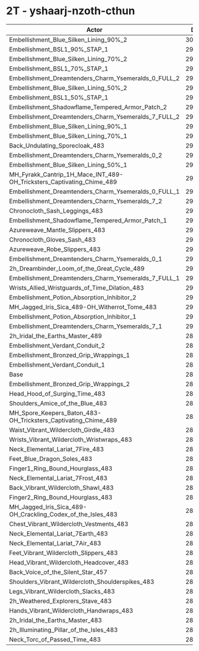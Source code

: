 # 2T - yshaarj-nzoth-cthun
| Actor | DPS | Increase |
|---|:---:|:---:|
|Embellishment_Blue_Silken_Lining_90%_2|302660|4.61%|
|Embellishment_BSL1_90%_STAP_1|299969|3.68%|
|Embellishment_Blue_Silken_Lining_70%_2|299487|3.51%|
|Embellishment_BSL1_70%_STAP_1|298426|3.14%|
|Embellishment_Dreamtenders_Charm_Ysemeralds_0_FULL_2|297996|3.00%|
|Embellishment_Blue_Silken_Lining_50%_2|296906|2.62%|
|Embellishment_BSL1_50%_STAP_1|296691|2.54%|
|Embellishment_Shadowflame_Tempered_Armor_Patch_2|296590|2.51%|
|Embellishment_Dreamtenders_Charm_Ysemeralds_7_FULL_2|296348|2.43%|
|Embellishment_Blue_Silken_Lining_90%_1|296180|2.37%|
|Embellishment_Blue_Silken_Lining_70%_1|294731|1.87%|
|Back_Undulating_Sporecloak_483|294375|1.74%|
|Embellishment_Dreamtenders_Charm_Ysemeralds_0_2|293794|1.54%|
|Embellishment_Blue_Silken_Lining_50%_1|293424|1.42%|
|MH_Fyrakk_Cantrip_1H_Mace_INT_489-OH_Tricksters_Captivating_Chime_489|293295|1.37%|
|Embellishment_Dreamtenders_Charm_Ysemeralds_0_FULL_1|293284|1.37%|
|Embellishment_Dreamtenders_Charm_Ysemeralds_7_2|293069|1.29%|
|Chronocloth_Sash_Leggings_483|293041|1.28%|
|Embellishment_Shadowflame_Tempered_Armor_Patch_1|292925|1.24%|
|Azureweave_Mantle_Slippers_483|292737|1.18%|
|Chronocloth_Gloves_Sash_483|292462|1.08%|
|Azureweave_Robe_Slippers_483|292240|1.01%|
|Embellishment_Dreamtenders_Charm_Ysemeralds_0_1|291642|0.80%|
|2h_Dreambinder_Loom_of_the_Great_Cycle_489|291511|0.75%|
|Embellishment_Dreamtenders_Charm_Ysemeralds_7_FULL_1|291406|0.72%|
|Wrists_Allied_Wristguards_of_Time_Dilation_483|290762|0.50%|
|Embellishment_Potion_Absorption_Inhibitor_2|290653|0.46%|
|MH_Jagged_Iris_Sica_489-OH_Witherrot_Tome_483|290268|0.32%|
|Embellishment_Potion_Absorption_Inhibitor_1|290142|0.28%|
|Embellishment_Dreamtenders_Charm_Ysemeralds_7_1|290093|0.26%|
|2h_Iridal_the_Earths_Master_489|289903|0.20%|
|Embellishment_Verdant_Conduit_2|289441|0.04%|
|Embellishment_Bronzed_Grip_Wrappings_1|289383|0.02%|
|Embellishment_Verdant_Conduit_1|289377|0.02%|
|Base|289329|0.00%|
|Embellishment_Bronzed_Grip_Wrappings_2|289284|-0.02%|
|Head_Hood_of_Surging_Time_483|289086|-0.08%|
|Shoulders_Amice_of_the_Blue_483|289015|-0.11%|
|MH_Spore_Keepers_Baton_483-OH_Tricksters_Captivating_Chime_489|288726|-0.21%|
|Waist_Vibrant_Wildercloth_Girdle_483|288514|-0.28%|
|Wrists_Vibrant_Wildercloth_Wristwraps_483|288453|-0.30%|
|Neck_Elemental_Lariat_7Fire_483|288181|-0.40%|
|Feet_Blue_Dragon_Soles_483|288054|-0.44%|
|Finger1_Ring_Bound_Hourglass_483|288001|-0.46%|
|Neck_Elemental_Lariat_7Frost_483|287929|-0.48%|
|Back_Vibrant_Wildercloth_Shawl_483|287865|-0.51%|
|Finger2_Ring_Bound_Hourglass_483|287862|-0.51%|
|MH_Jagged_Iris_Sica_489-OH_Crackling_Codex_of_the_Isles_483|287775|-0.54%|
|Chest_Vibrant_Wildercloth_Vestments_483|287623|-0.59%|
|Neck_Elemental_Lariat_7Earth_483|287619|-0.59%|
|Neck_Elemental_Lariat_7Air_483|287611|-0.59%|
|Feet_Vibrant_Wildercloth_Slippers_483|287573|-0.61%|
|Head_Vibrant_Wildercloth_Headcover_483|287531|-0.62%|
|Back_Voice_of_the_Silent_Star_457|287242|-0.72%|
|Shoulders_Vibrant_Wildercloth_Shoulderspikes_483|286984|-0.81%|
|Legs_Vibrant_Wildercloth_Slacks_483|286522|-0.97%|
|2h_Weathered_Explorers_Stave_483|285972|-1.16%|
|Hands_Vibrant_Wildercloth_Handwraps_483|285904|-1.18%|
|2h_Iridal_the_Earths_Master_483|285338|-1.38%|
|2h_Illuminating_Pillar_of_the_Isles_483|285103|-1.46%|
|Neck_Torc_of_Passed_Time_483|283673|-1.95%|
